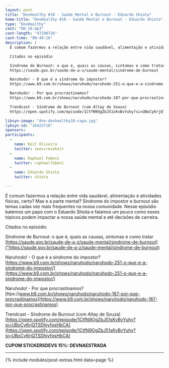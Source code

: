 ```yaml
---
layout: post
title: "DevHealthy #10 - Saúde Mental e Burnout - Eduardo Shiota"
home-title: "DevHealthy #10 - Saúde Mental e Burnout - Eduardo Shiota"
type: "DevHealthy"
cast: "DH_10.mp3"
cast-length: "47290726"
cast-time: "00:49:16"
description: |
  É comum fazermos a relação entre vida saudável, alimentação e atividades físicas, certo? Mas e a parte mental? Síndrome do impostor e burnout são temas cadas vez mais frequentes na nossa comunidade. Nesse episódio batemos um papo com o Eduardo Shiota e falamos um pouco como esses tópicos podem impactar a nossa saúde mental e até decisões de carreira.

  Citados no episódio

  Síndrome de Burnout: o que é, quais as causas, sintomas e como tratar
  https://saude.gov.br/saude-de-a-z/saude-mental/sindrome-de-burnout

  Naruhodo! - O que é a síndrome do impostor?
  https://www.b9.com.br/shows/naruhodo/naruhodo-251-o-que-e-a-sindrome-do-impostor/

  Naruhodo! - Por que procrastinamos?
  https://www.b9.com.br/shows/naruhodo/naruhodo-187-por-que-procrastinamos

  Trendcast - Síndrome de Burnout (com Altay de Souza)
  https://open.spotify.com/episode/1CtfN9OgZbJ51sKvBvYuhy?si=UBoCy6rjQTSDhjyfpsHbCA

libsyn-image: "dne-devhealthy10-capa.jpg"
lybsyn-id: "16423718"
sponsors:
participants:
  -
    name: Keit Oliveira
    twitter: seescrevekeit
  -
    name: Raphael Fabeni
    twitter: raphaelfabeni
  -
    name: Eduardo Shiota
    twitter: shiota

---
```


É comum fazermos a relação entre vida saudável, alimentação e atividades físicas, certo? Mas e a parte mental? Síndrome do impostor e burnout são temas cadas vez mais frequentes na nossa comunidade. Nesse episódio batemos um papo com o Eduardo Shiota e falamos um pouco como esses tópicos podem impactar a nossa saúde mental e até decisões de carreira.

Citados no episódio

Síndrome de Burnout: o que é, quais as causas, sintomas e como tratar <br/>
[https://saude.gov.br/saude-de-a-z/saude-mental/sindrome-de-burnout]("https://saude.gov.br/saude-de-a-z/saude-mental/sindrome-de-burnout)

Naruhodo! - O que é a síndrome do impostor? <br/>
[https://www.b9.com.br/shows/naruhodo/naruhodo-251-o-que-e-a-sindrome-do-impostor/](https://www.b9.com.br/shows/naruhodo/naruhodo-251-o-que-e-a-sindrome-do-impostor/)

Naruhodo! - Por que procrastinamos? <br/>
[ttps://www.b9.com.br/shows/naruhodo/naruhodo-187-por-que-procrastinamos](https://www.b9.com.br/shows/naruhodo/naruhodo-187-por-que-procrastinamos)

Trendcast - Síndrome de Burnout (com Altay de Souza) <br/>
[https://open.spotify.com/episode/1CtfN9OgZbJ51sKvBvYuhy?si=UBoCy6rjQTSDhjyfpsHbCA](https://open.spotify.com/episode/1CtfN9OgZbJ51sKvBvYuhy?si=UBoCy6rjQTSDhjyfpsHbCA)

<strong>CUPOM STICKERSDEVS 15%: DEVNAESTRADA</strong>

---

{% include modules/post-extras.html data=page %}
